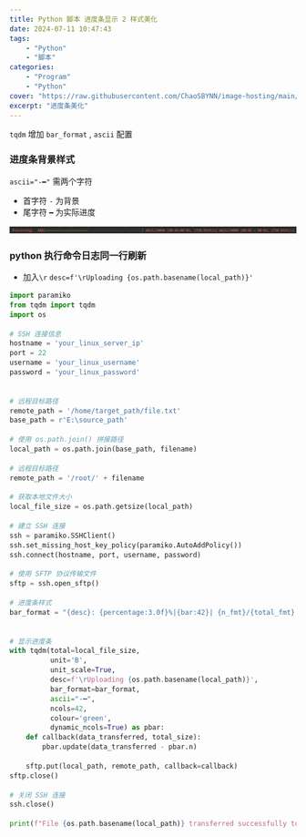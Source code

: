 ```yaml
---
title: Python 脚本 进度条显示 2 样式美化
date: 2024-07-11 10:47:43
tags: 
    - "Python"
    - "脚本"
categories:
    - "Program"
    - "Python"
cover: "https://raw.githubusercontent.com/ChaoSBYNN/image-hosting/main/program/python.png"
excerpt: "进度条美化"
---
```


`tqdm` 增加 `bar_format` , `ascii` 配置

### 进度条背景样式

`ascii="-━"` 需两个字符

* 首字符 `-` 为背景
* 尾字符 `━` 为实际进度

![效果](https://raw.githubusercontent.com/ChaoSBYNN/image-hosting/main/program/process_bar.png)

### python 执行命令日志同一行刷新

* 加入`\r` `desc=f'\rUploading {os.path.basename(local_path)}'`

```python
import paramiko
from tqdm import tqdm
import os

# SSH 连接信息
hostname = 'your_linux_server_ip'
port = 22
username = 'your_linux_username'
password = 'your_linux_password'


# 远程目标路径
remote_path = '/home/target_path/file.txt'
base_path = r'E:\source_path'

# 使用 os.path.join() 拼接路径
local_path = os.path.join(base_path, filename)

# 远程目标路径
remote_path = '/root/' + filename

# 获取本地文件大小
local_file_size = os.path.getsize(local_path)

# 建立 SSH 连接
ssh = paramiko.SSHClient()
ssh.set_missing_host_key_policy(paramiko.AutoAddPolicy())
ssh.connect(hostname, port, username, password)

# 使用 SFTP 协议传输文件
sftp = ssh.open_sftp()

# 进度条样式
bar_format = "{desc}: {percentage:3.0f}%|{bar:42}| {n_fmt}/{total_fmt} [{elapsed}<{remaining}, {rate_fmt}]"


# 显示进度条
with tqdm(total=local_file_size,
          unit='B',
          unit_scale=True,
          desc=f'\rUploading {os.path.basename(local_path)}',
          bar_format=bar_format,
          ascii="-━",
          ncols=42,
          colour='green',
          dynamic_ncols=True) as pbar:
    def callback(data_transferred, total_size):
        pbar.update(data_transferred - pbar.n)

    sftp.put(local_path, remote_path, callback=callback)
sftp.close()

# 关闭 SSH 连接
ssh.close()

print(f"File {os.path.basename(local_path)} transferred successfully to {hostname}:{remote_path}")

```